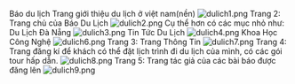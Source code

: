 Báo du lịch
Trang giới thiệu du lịch ở việt nam(nền)
<img src="https://www.upsieutoc.com/images/2019/12/15/dulich1.png" alt="dulich1.png" border="0" />
Trang 2: Trang chủ của Báo Du Lịch
<img src="https://www.upsieutoc.com/images/2019/12/15/dulich2.png" alt="dulich2.png" border="0" />
Cụ thể hơn có các mục nhỏ như: Du Lịch Đà Nẵng
<img src="https://www.upsieutoc.com/images/2019/12/15/dulich3.png" alt="dulich3.png" border="0" />
Tin Tức Du Lịch
<img src="https://www.upsieutoc.com/images/2019/12/15/dulich4.png" alt="dulich4.png" border="0" />
Khoa Học Công Nghệ
<img src="https://www.upsieutoc.com/images/2019/12/15/dulich6.png" alt="dulich6.png" border="0" />
Trang 3: Trang Thông Tin
<img src="https://www.upsieutoc.com/images/2019/12/15/dulich7.png" alt="dulich7.png" border="0" />
Trang 4: Trang đăng kí để khách có thể đặt lịch trình đi du lịch của mình, có các gói tour hấp dẫn.
<img src="https://www.upsieutoc.com/images/2019/12/15/dulich8.png" alt="dulich8.png" border="0" />
Trang 5: Trang tác giả của các bài báo được đăng lên
<img src="https://www.upsieutoc.com/images/2019/12/15/dulich9.png" alt="dulich9.png" border="0" />
